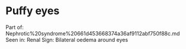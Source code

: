 # Puffy eyes

Part of: Nephrotic%20syndrome%20661d453668374a36af9112abf750f88c.md
Seen in: Renal
Sign: Bilateral oedema around eyes
